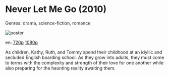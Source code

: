 # Never Let Me Go (2010)

Genres: drama, science-fiction, romance

![poster](http://image.tmdb.org/t/p/w500/i5sE6EINofvT7Xq0rpZz9jRbRMS.jpg)

en:
  [720p](magnet:?xt=urn:btih:D66158A826938E8CDDE0FC753540127E3EB2B69C&tr=udp://glotorrents.pw:6969/announce&tr=udp://tracker.opentrackr.org:1337/announce&tr=udp://torrent.gresille.org:80/announce&tr=udp://tracker.openbittorrent.com:80&tr=udp://tracker.coppersurfer.tk:6969&tr=udp://tracker.leechers-paradise.org:6969&tr=udp://p4p.arenabg.ch:1337&tr=udp://tracker.internetwarriors.net:1337)
  [1080p](magnet:?xt=urn:btih:A079A3C2B5941F0EBADCBFBD0DF4906C3C8CCEDA&tr=udp://glotorrents.pw:6969/announce&tr=udp://tracker.opentrackr.org:1337/announce&tr=udp://torrent.gresille.org:80/announce&tr=udp://tracker.openbittorrent.com:80&tr=udp://tracker.coppersurfer.tk:6969&tr=udp://tracker.leechers-paradise.org:6969&tr=udp://p4p.arenabg.ch:1337&tr=udp://tracker.internetwarriors.net:1337)
  


As children, Kathy, Ruth, and Tommy spend their childhood at an idyllic and secluded English boarding school. As they grow into adults, they must come to terms with the complexity and strength of their love for one another while also preparing for the haunting reality awaiting them.
